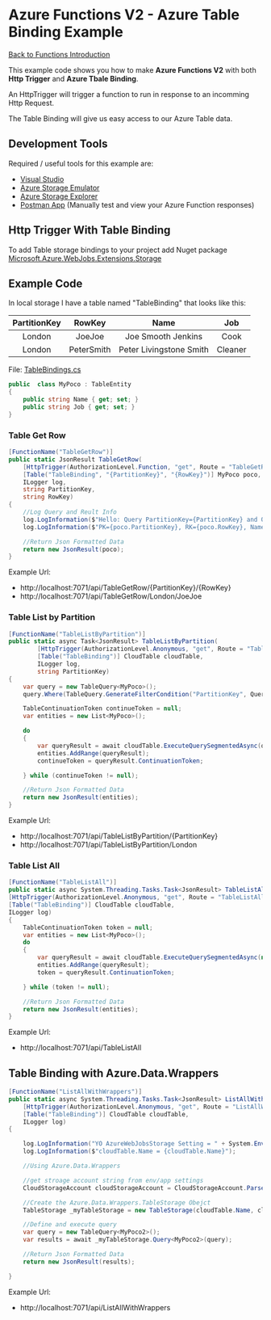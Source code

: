﻿# Azure Functions V2 - Azure Table Binding Example

[Back to Functions Introduction](../../Docs/functionsIntroductionReadme.md)

This example code shows you how to make **Azure Functions V2** with both **Http Trigger** and **Azure Tbale Binding**.

An HttpTrigger will trigger a function to run in response to an incomming Http Request.

The Table Binding will give us easy access to our Azure Table data.

## Development Tools
Required / useful tools for this example are:

* [Visual Studio](https://visualstudio.microsoft.com/)
* [Azure Storage Emulator](https://docs.microsoft.com/en-us/azure/storage/common/storage-use-emulator)
* [Azure Storage Explorer](https://azure.microsoft.com/en-us/features/storage-explorer/)
* [Postman App](https://www.getpostman.com/) (Manually test and view your Azure Function responses)

   
## Http Trigger With Table Binding

To add Table storage bindings to your project add Nuget package [Microsoft.Azure.WebJobs.Extensions.Storage](https://www.nuget.org/packages/Microsoft.Azure.WebJobs.Extensions.Storage)

## Example Code



In local storage I have a table named "TableBinding" that looks like this:

| PartitionKey  |  RowKey       | Name              |           Job     |
| :--------:    | :-----:       | :--------:        |  :-----:          |
| London        |     JoeJoe    | Joe Smooth Jenkins | Cook             | 
| London        |     PeterSmith | Peter Livingstone Smith |  Cleaner    | 

File: [TableBindings.cs](TableBindings.cs)

```c#
public  class MyPoco : TableEntity
{
    public string Name { get; set; }
    public string Job { get; set; }
}
```


### Table Get Row
```c# 
[FunctionName("TableGetRow")]
public static JsonResult TableGetRow(
    [HttpTrigger(AuthorizationLevel.Function, "get", Route = "TableGetRow/{PartitionKey}/{RowKey}")] HttpRequest req,       //Trigger Route expects two parameters in Nice Url Style    
    [Table("TableBinding", "{PartitionKey}", "{RowKey}")] MyPoco poco,                                                      //poco is the object that will be returned from the table
    ILogger log,
    string PartitionKey,                                                                //pass the params into the function so we can use them if nessasary. 
    string RowKey)
{
    //Log Query and Reult Info
    log.LogInformation($"Hello: Query PartitionKey={PartitionKey} and Query RowKey={RowKey}");
    log.LogInformation($"PK={poco.PartitionKey}, RK={poco.RowKey}, Name={poco.Name}, Job={poco.Job}");

    //Return Json Formatted Data
    return new JsonResult(poco);
}
```

Example Url:
* http://localhost:7071/api/TableGetRow/{PartitionKey}/{RowKey}
* http://localhost:7071/api/TableGetRow/London/JoeJoe

  


### Table List by Partition
```c#
[FunctionName("TableListByPartition")]
public static async Task<JsonResult> TableListByPartition(
        [HttpTrigger(AuthorizationLevel.Anonymous, "get", Route = "TableListByPartition/{PartitionKey}")] HttpRequest req,
        [Table("TableBinding")] CloudTable cloudTable,
        ILogger log,
        string PartitionKey)
{
    var query = new TableQuery<MyPoco>();
    query.Where(TableQuery.GenerateFilterCondition("PartitionKey", QueryComparisons.Equal, PartitionKey));

    TableContinuationToken continueToken = null;
    var entities = new List<MyPoco>();

    do
    {
        var queryResult = await cloudTable.ExecuteQuerySegmentedAsync(query, continueToken);
        entities.AddRange(queryResult);
        continueToken = queryResult.ContinuationToken;

    } while (continueToken != null);

    //Return Json Formatted Data
    return new JsonResult(entities);
}
```

Example Url:
* http://localhost:7071/api/TableListByPartition/{PartitionKey}
* http://localhost:7071/api/TableListByPartition/London
 

### Table List All
```c#
[FunctionName("TableListAll")]
public static async System.Threading.Tasks.Task<JsonResult> TableListAll(
[HttpTrigger(AuthorizationLevel.Anonymous, "get", Route = "TableListAll")] HttpRequest req,
[Table("TableBinding")] CloudTable cloudTable,
ILogger log)
{   
    TableContinuationToken token = null;
    var entities = new List<MyPoco>();
    do
    {
        var queryResult = await cloudTable.ExecuteQuerySegmentedAsync(new TableQuery<MyPoco>(), token);
        entities.AddRange(queryResult);
        token = queryResult.ContinuationToken;

    } while (token != null);

    //Return Json Formatted Data
    return new JsonResult(entities);
}
```

Example Url:
* http://localhost:7071/api/TableListAll



## Table Binding with Azure.Data.Wrappers

```c#
[FunctionName("ListAllWithWrappers")]
public static async System.Threading.Tasks.Task<JsonResult> ListAllWithWrappers(
    [HttpTrigger(AuthorizationLevel.Anonymous, "get", Route = "ListAllWithWrappers")] HttpRequest req,
    [Table("TableBinding")] CloudTable cloudTable,
    ILogger log)
{

    log.LogInformation("YO AzureWebJobsStorage Setting = " + System.Environment.GetEnvironmentVariable("AzureWebJobsStorage"));
    log.LogInformation($"cloudTable.Name = {cloudTable.Name}");

    //Using Azure.Data.Wrappers 

    //get stroage account string from env/app settings
    CloudStorageAccount cloudStorageAccount = CloudStorageAccount.Parse(System.Environment.GetEnvironmentVariable("AzureWebJobsStorage"));

    //Create the Azure.Data.Wrappers.TableStorage Obejct 
    TableStorage _myTableStorage = new TableStorage(cloudTable.Name, cloudStorageAccount);

    //Define and execute query
    var query = new TableQuery<MyPoco2>();
    var results = await _myTableStorage.Query<MyPoco2>(query);

    //Return Json Formatted Data
    return new JsonResult(results);

}
```

Example Url:
* http://localhost:7071/api/ListAllWithWrappers


 